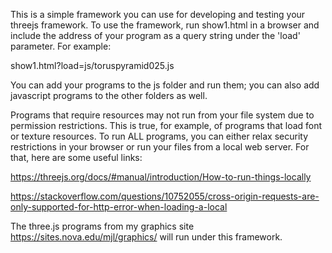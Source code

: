 This is a simple framework you can use for developing and testing
your threejs framework. To use the framework, run show1.html in a browser and include the address of your program as a query string under the 'load' parameter. For example: 

show1.html?load=js/toruspyramid025.js

You can add your programs to the js folder and run them; you can also 
add javascript programs to the other folders as well.

Programs that require resources may not run from your file system due to permission restrictions. This is true, for example, of programs that load font or texture resources. To run ALL programs, you can either relax security restrictions in your browser or run your files from a local web server. For that, here are some useful links:

https://threejs.org/docs/#manual/introduction/How-to-run-things-locally

https://stackoverflow.com/questions/10752055/cross-origin-requests-are-only-supported-for-http-error-when-loading-a-local

The three.js programs from my graphics site https://sites.nova.edu/mjl/graphics/ will run under this framework.

